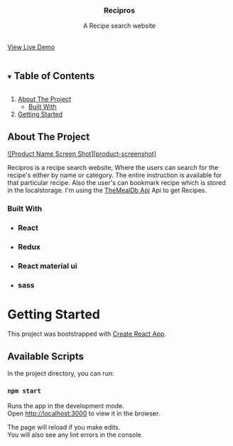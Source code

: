 <!-- PROJECT LOGO -->
<br />
<p align="center">

  <h3 align="center">Recipros</h3>

  <p align="center">
    A Recipe search website
  </p>
 <br />
    <a href="https://github.com/othneildrew/Best-README-Template">View Live Demo</a>

</p>

<!-- TABLE OF CONTENTS -->
<details open="open">
  <summary><h2 style="display: inline-block">Table of Contents</h2></summary>
  <ol>
    <li>
      <a href="#about-the-project">About The Project</a>
      <ul>
        <li><a href="#built-with">Built With</a></li>
      </ul>
    </li>
    <li>
      <a href="#getting-started">Getting Started</a>
    
  </ol>
</details>

<!-- ABOUT THE PROJECT -->

## About The Project

[![Product Name Screen Shot][product-screenshot]]()

Recipros is a recipe search website, Where the users can search for the recipe's either by name or category. The entire instruction is available for that particular recipe. Also the user's can bookmark recipe which is stored in the localstorage. I'm using the [TheMealDb Api](https://www.themealdb.com/api.php) Api to get Recipes.

### Built With

- ### React
- ### Redux
- ### React material ui
- ### sass

<!-- GETTING STARTED -->

# Getting Started

This project was bootstrapped with [Create React App](https://github.com/facebook/create-react-app).

## Available Scripts

In the project directory, you can run:

### `npm start`

Runs the app in the development mode.\
Open [http://localhost:3000](http://localhost:3000) to view it in the browser.

The page will reload if you make edits.\
You will also see any lint errors in the console.
